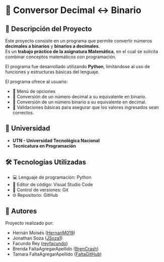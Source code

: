 # 🔢 Conversor Decimal ↔ Binario

## 📖 Descripción del Proyecto
Este proyecto consiste en un programa que permite convertir números **decimales a binarios** y **binarios a decimales**.  
Es un **trabajo práctico de la asignatura Matemática**, en el cual se solicita combinar conceptos matemáticos con programación.  

El programa fue desarrollado utilizando **Python**, limitándose al uso de funciones y estructuras básicas del lenguaje.  

El programa ofrece al usuario:
- 🔹 Menú de opciones
- 🔹 Conversión de un número decimal a su equivalente en binario.
- 🔹 Conversión de un número binario a su equivalente en decimal.
- 🔹 Validaciones básicas para asegurar que los valores ingresados sean correctos.

## 🏫 Universidad
- **UTN - Universidad Tecnológica Nacional**
- **Tecnicatura en Programación**

## 🛠 Tecnologías Utilizadas
- 💻 Lenguaje de programación: Python  
- 📝 Editor de código: Visual Studio Code  
- 🔧 Control de versiones: Git  
- 🌐 Repositorio: GitHub  

## 👥 Autores
Proyecto realizado por:
- Hernán Moisés ([HernanM019](https://github.com/HernanM019))  
- Jonathan Soza ([JSoza1](https://github.com/JSoza1))  
- Facundo Rey ([reyfacundo](https://github.com/reyfacundo))  
- Brenda FaltaAgregarApellido ([BrenCrash](https://github.com/BrenCrash))  
- Tamara FaltaAgregarApellido ([FaltaGitHub](#))  
